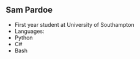 ## Sam Pardoe
 - First year student at University of Southampton
 - Languages:
 -   Python
 -   C#
 -   Bash

<!---
SamPardoe/SamPardoe is a ✨ special ✨ repository because its `README.md` (this file) appears on your GitHub profile.
You can click the Preview link to take a look at your changes.
--->
